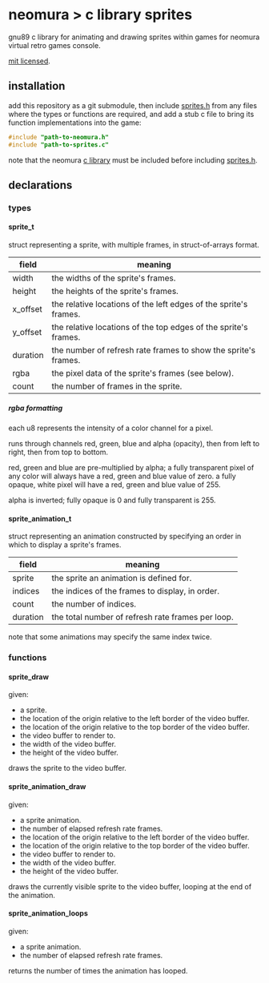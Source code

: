 # neomura > c library sprites

gnu89 c library for animating and drawing sprites within games for neomura
virtual retro games console.

[mit licensed](./license.md).

## installation

add this repository as a git submodule, then include
[sprites.h](./sprites.h) from any files where the types or functions are
required, and add a stub c file to bring its function implementations into the
game:

```c
#include "path-to-neomura.h"
#include "path-to-sprites.c"
```

note that the neomura [c library](https://github.com/neomura/c-library) must be
included before including [sprites.h](./sprites.h).

## declarations

### types

#### sprite_t

struct representing a sprite, with multiple frames, in struct-of-arrays format.

| field | meaning |
| ----- | ------- |
| width | the widths of the sprite's frames. |
| height | the heights of the sprite's frames. |
| x_offset | the relative locations of the left edges of the sprite's frames. |
| y_offset | the relative locations of the top edges of the sprite's frames. |
| duration | the number of refresh rate frames to show the sprite's frames. |
| rgba     | the pixel data of the sprite's frames (see below). |
| count    | the number of frames in the sprite.                      |

##### rgba formatting

each u8 represents the intensity of a color channel for a pixel.

runs through channels red, green, blue and alpha (opacity), then from left to
right, then from top to bottom.

red, green and blue are pre-multiplied by alpha; a fully transparent pixel of
any color will always have a red, green and blue value of zero.  a fully opaque,
white pixel will have a red, green and blue value of 255.

alpha is inverted; fully opaque is 0 and fully transparent is 255.

#### sprite_animation_t

struct representing an animation constructed by specifying an order in which to
display a sprite's frames.

| field    | meaning                                           |
| -------- | ------------------------------------------------- |
| sprite   | the sprite an animation is defined for.           |
| indices  | the indices of the frames to display, in order.   |
| count    | the number of indices.                            |
| duration | the total number of refresh rate frames per loop. |

note that some animations may specify the same index twice.

### functions

#### sprite_draw

given:

- a sprite.
- the location of the origin relative to the left border of the video buffer.
- the location of the origin relative to the top border of the video buffer.
- the video buffer to render to.
- the width of the video buffer.
- the height of the video buffer.

draws the sprite to the video buffer.

#### sprite_animation_draw

given:

- a sprite animation.
- the number of elapsed refresh rate frames.
- the location of the origin relative to the left border of the video buffer.
- the location of the origin relative to the top border of the video buffer.
- the video buffer to render to.
- the width of the video buffer.
- the height of the video buffer.

draws the currently visible sprite to the video buffer, looping at the end of
the animation.

#### sprite_animation_loops

given:

- a sprite animation.
- the number of elapsed refresh rate frames.

returns the number of times the animation has looped.
